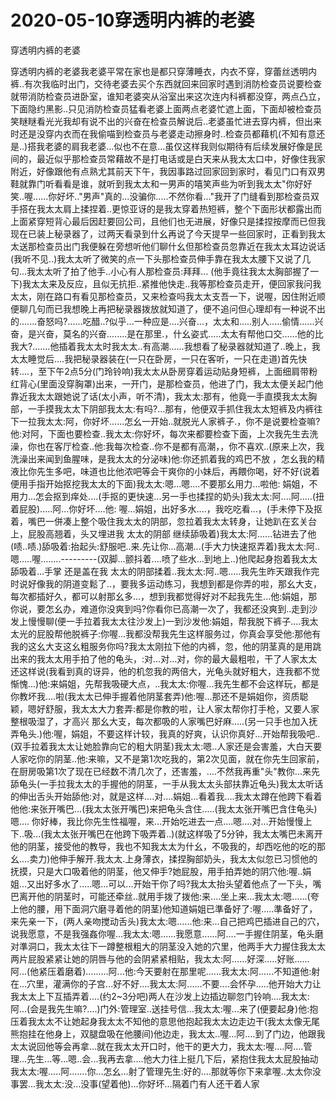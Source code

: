 # 2020-05-10穿透明内裤的老婆



穿透明内裤的老婆



穿透明内裤的老婆我老婆平常在家也是都只穿薄睡衣，内衣不穿，穿蕾丝透明内裤..有次我临时出门，交待老婆去买个东西就回来回家时遇到消防检查员说要检查就带消防检查员进卧室，谁知老婆突从浴室出来这次连内科裤都没穿，两点凸立，下面隐约黑影..只见消防检查员猛看老婆上面两点老婆忙遮上面，下面却被检查员笑瞇瞇看光光我却有说不出的兴奋在检查员解说后..老婆虽忙进去穿内裤，但出来时还是没穿内衣而在我偷喵到检查员与老婆走动擦身时..检查员都藉机(不知有意还是..)搭我老婆的肩我老婆...似也不在意...虽仅这样我则似期待有后续发展好像是民间的，最近似乎那检查员常藉故不是打电话或是白天来从我太太口中，好像住我家附近，好像跟他有点熟尤其前天下午，我因事路过回家回到家时，看见门口有双男鞋就靠门听看看是谁，就听到我太太和一男声的嘻笑声些为听到我太太"你好好笑..喔......你好坏.."男声"真的...没骗你.....不然你看..."我开了门缝看到那检查员双手搭在我太太肩上揉捏着..更惊亚讶的是我太穿着热短裤，整个下面形状都露出而上面紧穿短背心最后因赶要回公司，且他们也无进展，好像只是揉捏按摩而已但我现在已装上秘录器了，过两天看录到什幺再说了今天提早一些回家时，正看到我太太送那检查员出门我便躲在旁想听他们聊什幺但那检查员忽靠近在我太太耳边说话(我听不见..)我太太听了微笑的点一下头那检查员伸手靠在我太太腰下又说了几句...我太太听了拍了他手..小心有人那检查员:拜拜... (他手竟往我太太胸部握了一下)我太太来及反应，且似无抗拒..紧推他快走..我等那检查员走开，便回家我问我太太，刚在路口有看见那检查员，又来检查吗我太太支吾一下，说喔，因住附近顺便聊几句而已我想晚上再把秘录器拨放就知道了，便不追问但心理却有一种说不出的.......奋怒吗?......吃醋..?似乎...一种应是....兴奋...，太太和.....别人.....偷情......兴奋，是兴奋，莫名的兴奋........是在那里.，什幺姿式.....太太有帮他口交......他的比我大?.......他插着我太太时我太太..有高潮......我想看了秘录器就知道了..晚上，我太太睡觉后....我把秘录器装在(一只在卧房，一只在客听，一只在走道)首先快转....，至下午2点5分(门玲铃响)我太太从卧房穿着运动贴身短裤，上面细肩带粉红背心(里面没穿胸罩)出来，一开门，是那检查员，他进了门，我太太便关起门他靠近我太太跟她说了话(太小声，听不清)，我太太:那有，他竟一手直摸我太太胸部，一手摸我太太下阴部我太太:有吗?...那有，他便双手抓住我太太短裤及内裤往下一拉我太太:阿，你好坏......怎幺一开始..就脱光人家裤子.，你不是说要检查嘛?他:对阿，下面也要检查..我太太:你好坏，每次来都要检查下面，上次我先生去洗澡，你也在客厅检查..他:我每次检查..你不是都有高潮，，你不喜欢..(原来上次，我洗澡出来闻到鱼腥味，是我太太的分泌味)他:你还抓着我的鸡巴不放 ，怎幺我的精液比你先生多吧，味道也比他浓吧等会干爽你的小妹后，再餵你喝，好不好(说着便用手指开始抠挖我太太的下面)我太太:嗯...嗯....不要那幺用力...啦他: 娟姐，不用力...怎会抠到痒处....(手抠的更快速...另一手也揉捏的奶头)我太太:阿....阿.....(扭着屁股).....阿...你好坏....他: 喔...娟姐，出好多水....，我吃吃看...，(手未停下及抠着，嘴巴一併凑上整个吸住我太太的阴部，忽拉着我太太转身，让她趴在玄关台上，屁股高翘着，头又埋进我 太太的阴部 继续舔吸着)我太太:阿......钻进去了他(啧..啧.)舔吸着:抬起头:舒服吧..来.先让你...高潮...(手大力快速抠弄着)我太太:阿..嗯.....喔........---------(双脚...颤抖着....喷了些水...到地上..)他爬起身抱着我太太舔吸着...手掌 还是盖在我 太太的阴部揉着..我太太:阿..嗯.....我先生昨天跟我作完时说好像我的阴道变鬆了..，要我多运动练习，我想到都是你弄的啦，那幺大支，每次都插好久，都可以射那幺多...，想到我都觉得好对不起我先生...他:娟姐，那你说，要怎幺办，难道你没爽到吗?你看你已高潮一次了，我都还没爽到..走到沙发上慢慢聊(便一手拉着我太太往沙发上)一到沙发他:娟姐，帮我脱下裤子....我太太光的屁股帮他脱裤子:你喔...我都没帮我先生这样服务过，你真会享受他:那他有我的这幺大支这幺粗服务你吗?我太太刚拉下他的内裤，忽，他的阴茎真的是用跳出来的我太太用手拍了他的龟头，:对...对...对，你的最大最粗啦，干了人家太太还这样说(我看到真的讶异，他的机忽我的两倍大，光龟头就好粗大，连我都不觉惭愧...)他:来娟姐，先帮我吸硬大点，..我太太:你喔...我先生都不会这样玩，都是你教坏我....啦(我太太已伸手握着他阴茎套弄)他:喔...那还不是娟姐你，资质聪颖，嗯好舒服，我太太大力套弄:都是你教的啦，让人家太帮你打手枪，又要人家整根吸湿了，才高兴 那幺大支，每次都吸的人家嘴巴好麻.....(另一只手也加入抚弄龟头.)他:喔，娟姐，不要这样计较，我真的好爽，认识你真好...开始帮我吸吧..(双手拉着我太太让她脸靠向它的粗大阴茎)我太太:嗯..人家还是会害羞，大白天要人家吃你的阴茎..他:来嘛，又不是第1次吃我的，第2次见面，就在你先生回家前，在厨房吸第1次了现在已经数不清几次了，还害羞，....不然我再重"头"教你...来先舔龟头(一手拉我太太的手握他的阴茎，一手从我太太头部扶靠近龟头)我太太听话的伸出舌头开始舔他:对，就是这样....对....娟姐...看着我....我太太蹲在他跨下看着他他:来张开嘴巴...(我太太张开嘴巴)来把龟头含住.....(我太太张开嘴巴含住龟头)嗯.... 你好棒，我比你先生性福喔，来...开始吃进去一点....嗯....对...开始慢慢上下..吸...(我太太张开嘴巴在他跨下吸弄着..)(就这样吸了5分钟，我太太嘴巴未离开他的阴茎，接受他的教导，我也不知我太太为什幺，不吸我的，却西吃他的吃的那幺....卖力)他伸手解开.我太太.上身薄衣，揉捏胸部奶头，我太太似忽已习惯他的抚摸，只是大口吸着他的阴茎，他又伸手?她屁股，用手拍弄她的阴穴他:喔..娟姐...又出好多水了.....嗯...可以...开始干你了吗?我太太抬头望着他点了一下头，嘴巴离开他的阴茎时，可能还牵丝..就用手拨了拨他:来....坐上来...我太太:嗯......(夸上他的腰，用下面洞穴磨寻着他的阴茎)他知道娟姐已準备好了:喔.....準备好了，来先亲一下，(两人亲吻搅动舌头)我太太:嗯......他:来...自己把鸡巴插进自己的穴，说我愿意，不是我强姦你喔...我太太:嗯......我愿意......阿....一手握住阴茎，龟头磨对準洞口，我太太往下一蹲整根粗大的阴茎没入她的穴里，他两手大力握住我太太两片屁股紧紧让她的阴唇与他的会阴紧紧相贴，我太太:阿......好深.....好账......阿...(他紧压着磨着).........阿...他:今天要射在那里呢......我太太:阿......不知道他:射在...穴里，灌满你的子宫...好不好....我太太:阿......不要....会怀孕.....他开始大力让我太太上下互插弄着....(约2~3分吧)两人在沙发上边插边聊忽门铃响....我太太:阿...(会是我先生嘛?....)门外:管理室..送挂号信...我太太:喔...来了(便要起身)他:抱压着我太太不让她起身我太太不知他的意思他抱起我太太边走边干(我太太像无尾熊抱挂在他身上，双腿盘吸在他腰间)他边走，我太太..喔...阿....到了门边，他跟我太太说回他等会再拿...就在我太太开口时，他干的更大力，我太太:喔....阿....管理...先生...等...嗯..会...我再去拿....他大力往上挺几下后，紧抱住我太太屁股抽动我太太:喔.....阿.......你...怎幺...射了管理先生:好的....那就等你下来拿喔..太太你没事罢...我太太:没...没事(望着他)...你好坏...隔着门有人还干着人家


